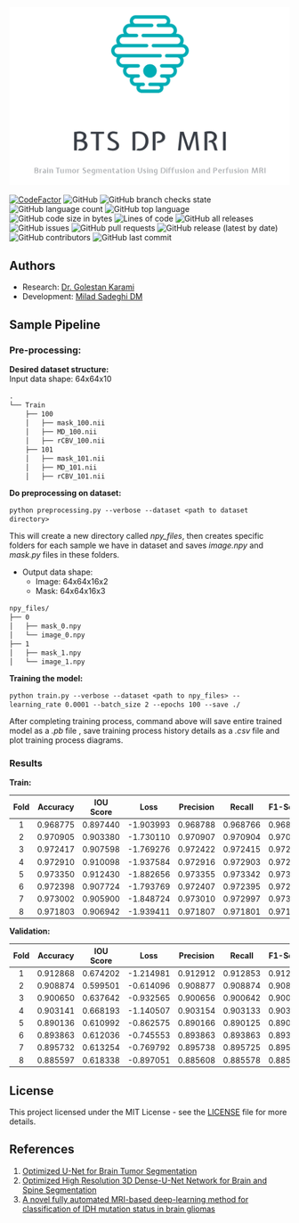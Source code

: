 ![logo](data/logo.png)

[![CodeFactor](https://www.codefactor.io/repository/github/everlookneversee/bts_dp_mri/badge)](https://www.codefactor.io/repository/github/everlookneversee/bts_dp_mri)
![GitHub](https://img.shields.io/github/license/EverLookNeverSee/BTS_DP_MRI)
![GitHub branch checks state](https://img.shields.io/github/checks-status/EverLookNeverSee/BTS_DP_MRI/main)
![GitHub language count](https://img.shields.io/github/languages/count/EverLookNeverSee/BTS_DP_MRI)
![GitHub top language](https://img.shields.io/github/languages/top/EverLookNeverSee/BTS_DP_MRI)
![GitHub code size in bytes](https://img.shields.io/github/languages/code-size/EverLookNeverSee/BTS_DP_MRI)
![Lines of code](https://img.shields.io/tokei/lines/github/EverLookNeverSee/BTS_DP_MRI)
![GitHub all releases](https://img.shields.io/github/downloads/EverLookNeverSee/BTS_DP_MRI/total)
![GitHub issues](https://img.shields.io/github/issues-raw/EverLookNeverSee/BTS_DP_MRI)
![GitHub pull requests](https://img.shields.io/github/issues-pr-raw/EverLookNeverSee/BTS_DP_MRI)
![GitHub release (latest by date)](https://img.shields.io/github/v/release/EverLookNeverSee/BTS_DP_MRI)
![GitHub contributors](https://img.shields.io/github/contributors/EverLookNeverSee/BTS_DP_MRI)
![GitHub last commit](https://img.shields.io/github/last-commit/EverLookNeverSee/BTS_DP_MRI)

## Authors
* Research: [Dr. Golestan Karami](https://www.linkedin.com/in/golestan-karami-45984938/)
* Development: [Milad Sadeghi DM](https://elns.ir)


## Sample Pipeline
### Pre-processing:  
**Desired dataset structure:**  
Input data shape: 64x64x10
```
.
└── Train
    ├── 100
    │   ├── mask_100.nii
    │   ├── MD_100.nii
    │   ├── rCBV_100.nii
    ├── 101
    │   ├── mask_101.nii
    │   ├── MD_101.nii
    │   ├── rCBV_101.nii
```
**Do preprocessing on dataset:**  
```shell
python preprocessing.py --verbose --dataset <path to dataset directory>
```
This will create a new directory called *npy_files*, then creates specific folders for
each sample we have in dataset and saves *image.npy* and *mask.py* files in these folders.  
* Output data shape:  
    * Image: 64x64x16x2     
    * Mask: 64x64x16x3
```
npy_files/
├── 0
│   ├── mask_0.npy
│   └── image_0.npy
├── 1
│   ├── mask_1.npy
│   └── image_1.npy
```
**Training the model:**  
```shell
python train.py --verbose --dataset <path to npy_files> --learning_rate 0.0001 --batch_size 2 --epochs 100 --save ./
```
After completing training process, command above will save entire trained model as a *.pb* file
, save training process history details as a *.csv* file and plot training process diagrams.


### Results
**Train:**  

| Fold    |  Accuracy      |   IOU Score   |   Loss        |   Precision  |   Recall   |   F1-Score   |
|  :----: |    :----:      |   :----:      |  :----:       |    :----:    |   :----:   |   :----:     |
| 1       | 0.968775       |   0.897440    |  -1.903993    |   0.968788   |  0.968766  |  0.968777    |
| 2       | 0.970905       |   0.903380    |  -1.730110    |   0.970907   |  0.970904  |  0.970905    |
| 3       | 0.972417       |   0.907598    |  -1.769276    |   0.972422   |  0.972415  |  0.972419    |
| 4       | 0.972910       |   0.910098    |  -1.937584    |   0.972916   |  0.972903  |  0.972909    |
| 5       | 0.973350       |   0.912430    |  -1.882656    |   0.973355   |  0.973342  |  0.973349    |
| 6       | 0.972398       |   0.907724    |  -1.793769    |   0.972407   |  0.972395  |  0.972401    |
| 7       | 0.973002       |   0.905900    |  -1.848724    |   0.973010   |  0.972997  |  0.973004    |
| 8       | 0.971803       |   0.906942    |  -1.939411    |   0.971807   |  0.971801  |  0.971804    |

**Validation:**

| Fold    |  Accuracy      |   IOU Score   |   Loss        |   Precision  |   Recall   |   F1-Score   |
|  :----: |    :----:      |   :----:      |  :----:       |    :----:    |   :----:   |   :----:     |
| 1       | 0.912868       |   0.674202    |  -1.214981    |   0.912912   |  0.912853  |  0.912882    |
| 2       | 0.908874       |   0.599501    |  -0.614096    |   0.908877   |  0.908874  |  0.908876    |
| 3       | 0.900650       |   0.637642    |  -0.932565    |   0.900656   |  0.900642  |  0.900649    |
| 4       | 0.903141       |   0.668193    |  -1.140507    |   0.903154   |  0.903133  |  0.903143    |
| 5       | 0.890136       |   0.610992    |  -0.862575    |   0.890166   |  0.890125  |  0.890145    |
| 6       | 0.893863       |   0.612036    |  -0.745553    |   0.893863   |  0.893863  |  0.893863    |
| 7       | 0.895732       |   0.613254    |  -0.769792    |   0.895738   |  0.895725  |  0.895732    |
| 8       | 0.885597       |   0.618338    |  -0.897051    |   0.885608   |  0.885578  |  0.885593    |


## License
This project licensed under the MIT License - see the [LICENSE](LICENSE) file for more details.


## References
1. [Optimized U-Net for Brain Tumor Segmentation](https://arxiv.org/abs/2110.03352)
2. [Optimized High Resolution 3D Dense-U-Net Network for Brain and Spine Segmentation](https://www.mdpi.com/2076-3417/9/3/404)
3. [A novel fully automated MRI-based deep-learning method for classification of IDH mutation status in brain gliomas](https://pubmed.ncbi.nlm.nih.gov/31637430/)
